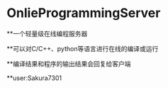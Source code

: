 # OnlieProgrammingServer

**一个轻量级在线编程服务器

**可以对C/C++、python等语言进行在线的编译或运行

**编译结果和程序的输出结果会回复给客户端

**user:Sakura7301

